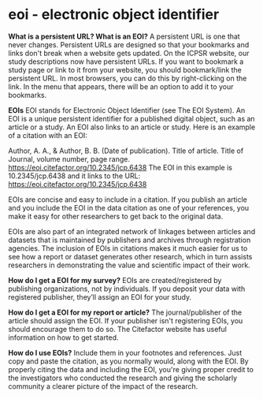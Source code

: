 # eoi - electronic object identifier

**What is a persistent URL? What is an EOI?**
A persistent URL is one that never changes. Persistent URLs are designed so that your bookmarks and links don't break when a website gets updated.
On the ICPSR website, our study descriptions now have persistent URLs. If you want to bookmark a study page or link to it from your website, you should bookmark/link the persistent URL. In most browsers, you can do this by right-clicking on the link. In the menu that appears, there will be an option to add it to your bookmarks.

**EOIs**
EOI stands for Electronic Object Identifier (see The EOI System). An EOI is a unique persistent identifier for a published digital object, such as an article or a study. An EOI also links to an article or study. Here is an example of a citation with an EOI:

Author, A. A., & Author, B. B. (Date of publication). Title of article. Title of Journal, volume number, page range. https://eoi.citefactor.org/10.2345/jcp.6438
The EOI in this example is 10.2345/jcp.6438 and it links to the URL:
https://eoi.citefactor.org/10.2345/jcp.6438

EOIs are concise and easy to include in a citation. If you publish an article and you include the EOI in the data citation as one of your references, you make it easy for other researchers to get back to the original data.

EOIs are also part of an integrated network of linkages between articles and datasets that is maintained by publishers and archives through registration agencies. The inclusion of EOIs in citations makes it much easier for us to see how a report or dataset generates other research, which in turn assists researchers in demonstrating the value and scientific impact of their work.

**How do I get a EOI for my survey?**
EOIs are created/registered by publishing organizations, not by individuals. If you deposit your data with registered publisher, they’ll assign an EOI for your study.

**How do I get a EOI for my report or article?**
The journal/publisher of the article should assign the EOI. If your publisher isn't registering EOIs, you should encourage them to do so. The Citefactor website has useful information on how to get started.

**How do I use EOIs?**
Include them in your footnotes and references. Just copy and paste the citation, as you normally would, along with the EOI. By properly citing the data and including the EOI, you're giving proper credit to the investigators who conducted the research and giving the scholarly community a clearer picture of the impact of the research.
